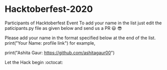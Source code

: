 # Hacktoberfest-2020
Participants of Hacktoberfest Event To add your name in the list just edit the paticipants.py file as given below and send us a PR 😃 😎

Please add your name in the format specified below at the end of the list. print("Your Name: profile link") for example,

print("Ashita Gaur: https://github.com/ashitagaur00")

Let the Hack begin :octocat:
